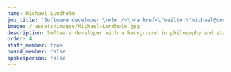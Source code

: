 ```yaml
---
name: Michael Lundholm
job_title: "Software developer \n<br />\n<a href=\"mailto:\"michael@corepath.net>E-mail</a>"
image: /_assets/images/Michael-Lundholm.jpg
description: Software developer with a background in philosophy and start-ups.
order: 4
staff_member: true
board_member: false
spokesperson: false
---
```

